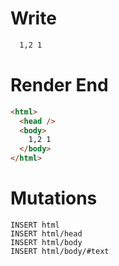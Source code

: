 # Write
```html
  1,2 1
```

# Render End
```html
<html>
  <head />
  <body>
    1,2 1
  </body>
</html>
```

# Mutations
```
INSERT html
INSERT html/head
INSERT html/body
INSERT html/body/#text
```